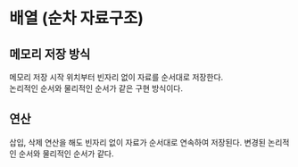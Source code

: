 # 배열 (순차 자료구조)

## 메모리 저장 방식

메모리 저장 시작 위치부터 빈자리 없이 자료를 순서대로 저장한다.  
논리적인 순서와 물리적인 순서가 같은 구현 방식이다.

## 연산

삽입, 삭제 연산을 해도 빈자리 없이 자료가 순서대로 연속하여 저장된다. 변경된 논리적인 순서와 물리적인 순서가 같다.
